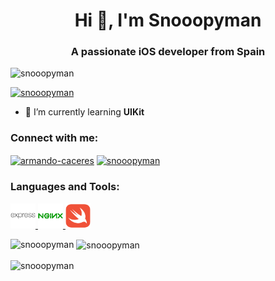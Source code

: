 <h1 align="center">Hi 👋, I'm Snooopyman</h1>
<h3 align="center">A passionate iOS developer from Spain</h3>

<p align="left"> <img src="https://komarev.com/ghpvc/?username=snooopyman&label=Profile%20views&color=0e75b6&style=flat" alt="snooopyman" /> </p>

<p align="left"> <a href="https://github.com/ryo-ma/github-profile-trophy"><img src="https://github-profile-trophy.vercel.app/?username=snooopyman" alt="snooopyman" /></a> </p>

- 🌱 I’m currently learning **UIKit**

<h3 align="left">Connect with me:</h3>
<p align="left">
<a href="https://linkedin.com/in/armando-caceres" target="blank"><img align="center" src="https://raw.githubusercontent.com/rahuldkjain/github-profile-readme-generator/master/src/images/icons/Social/linked-in-alt.svg" alt="armando-caceres" height="30" width="40" /></a>
<a href="https://instagram.com/snooopyman" target="blank"><img align="center" src="https://raw.githubusercontent.com/rahuldkjain/github-profile-readme-generator/master/src/images/icons/Social/instagram.svg" alt="snooopyman" height="30" width="40" /></a>
</p>

<h3 align="left">Languages and Tools:</h3>
<p align="left"> <a href="https://expressjs.com" target="_blank" rel="noreferrer"> <img src="https://raw.githubusercontent.com/devicons/devicon/master/icons/express/express-original-wordmark.svg" alt="express" width="40" height="40"/> </a> <a href="https://www.nginx.com" target="_blank" rel="noreferrer"> <img src="https://raw.githubusercontent.com/devicons/devicon/master/icons/nginx/nginx-original.svg" alt="nginx" width="40" height="40"/> </a> <a href="https://developer.apple.com/swift/" target="_blank" rel="noreferrer"> <img src="https://raw.githubusercontent.com/devicons/devicon/master/icons/swift/swift-original.svg" alt="swift" width="40" height="40"/> </a> </p>

<p><img align="left" src="https://github-readme-stats.vercel.app/api/top-langs?username=snooopyman&show_icons=true&locale=en&layout=compact" alt="snooopyman" /></p>

<p>&nbsp;<img align="center" src="https://github-readme-stats.vercel.app/api?username=snooopyman&show_icons=true&locale=en" alt="snooopyman" /></p>

<p><img align="center" src="https://github-readme-streak-stats.herokuapp.com/?user=snooopyman&" alt="snooopyman" /></p>
